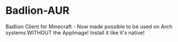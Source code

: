 # Badlion-AUR
Badlion Client for Minecraft - Now made possible to be used on Arch systems WITHOUT the AppImage! Install it like it's native!
